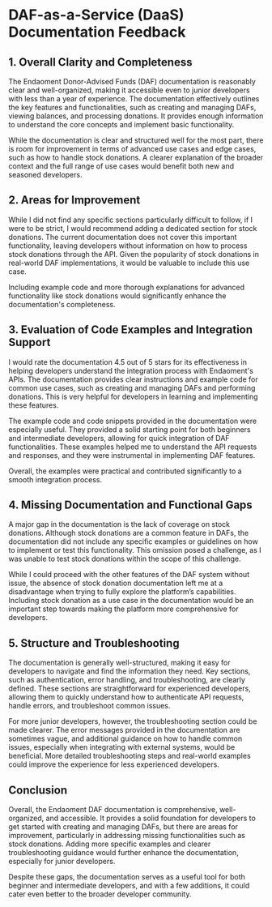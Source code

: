 # DAF-as-a-Service (DaaS) Documentation Feedback

## 1. Overall Clarity and Completeness

The Endaoment Donor-Advised Funds (DAF) documentation is reasonably clear and well-organized, making it accessible even to junior developers with less than a year of experience. The documentation effectively outlines the key features and functionalities, such as creating and managing DAFs, viewing balances, and processing donations. It provides enough information to understand the core concepts and implement basic functionality.

While the documentation is clear and structured well for the most part, there is room for improvement in terms of advanced use cases and edge cases, such as how to handle stock donations. A clearer explanation of the broader context and the full range of use cases would benefit both new and seasoned developers.

## 2. Areas for Improvement

While I did not find any specific sections particularly difficult to follow, if I were to be strict, I would recommend adding a dedicated section for stock donations. The current documentation does not cover this important functionality, leaving developers without information on how to process stock donations through the API. Given the popularity of stock donations in real-world DAF implementations, it would be valuable to include this use case.

Including example code and more thorough explanations for advanced functionality like stock donations would significantly enhance the documentation's completeness.

## 3. Evaluation of Code Examples and Integration Support

I would rate the documentation 4.5 out of 5 stars for its effectiveness in helping developers understand the integration process with Endaoment's APIs. The documentation provides clear instructions and example code for common use cases, such as creating and managing DAFs and performing donations. This is very helpful for developers in learning and implementing these features.

The example code and code snippets provided in the documentation were especially useful. They provided a solid starting point for both beginners and intermediate developers, allowing for quick integration of DAF functionalities. These examples helped me to understand the API requests and responses, and they were instrumental in implementing DAF features.

Overall, the examples were practical and contributed significantly to a smooth integration process.

## 4. Missing Documentation and Functional Gaps

A major gap in the documentation is the lack of coverage on stock donations. Although stock donations are a common feature in DAFs, the documentation did not include any specific examples or guidelines on how to implement or test this functionality. This omission posed a challenge, as I was unable to test stock donations within the scope of this challenge.

While I could proceed with the other features of the DAF system without issue, the absence of stock donation documentation left me at a disadvantage when trying to fully explore the platform’s capabilities. Including stock donation as a use case in the documentation would be an important step towards making the platform more comprehensive for developers.

## 5. Structure and Troubleshooting

The documentation is generally well-structured, making it easy for developers to navigate and find the information they need. Key sections, such as authentication, error handling, and troubleshooting, are clearly defined. These sections are straightforward for experienced developers, allowing them to quickly understand how to authenticate API requests, handle errors, and troubleshoot common issues.

For more junior developers, however, the troubleshooting section could be made clearer. The error messages provided in the documentation are sometimes vague, and additional guidance on how to handle common issues, especially when integrating with external systems, would be beneficial. More detailed troubleshooting steps and real-world examples could improve the experience for less experienced developers.

## Conclusion

Overall, the Endaoment DAF documentation is comprehensive, well-organized, and accessible. It provides a solid foundation for developers to get started with creating and managing DAFs, but there are areas for improvement, particularly in addressing missing functionalities such as stock donations. Adding more specific examples and clearer troubleshooting guidance would further enhance the documentation, especially for junior developers. 

Despite these gaps, the documentation serves as a useful tool for both beginner and intermediate developers, and with a few additions, it could cater even better to the broader developer community.
